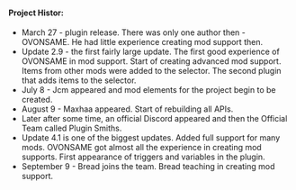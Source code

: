 #### Project Histor:

- March 27 - plugin release. There was only one author then - OVONSAME. He had little experience creating mod support then.
- Update 2.9 - the first fairly large update. The first good experience of OVONSAME in mod support. Start of creating advanced mod support. Items from other mods were added to the selector. The second plugin that adds items to the selector.
- July 8 - Jcm appeared and mod elements for the project begin to be created.
- August 9 - Maxhaa appeared. Start of rebuilding all APIs.
- Later after some time, an official Discord appeared and then the Official Team called Plugin Smiths.
- Update 4.1 is one of the biggest updates. Added full support for many mods. OVONSAME got almost all the experience in creating mod supports. First appearance of triggers and variables in the plugin.
- September 9 - Bread joins the team. Bread teaching in creating mod support.
